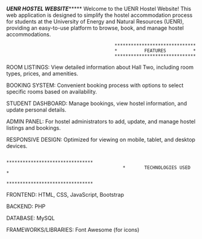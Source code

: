 *************************************************UENR HOSTEL WEBSITE******************************************************
Welcome to the UENR Hostel Website! This web application is designed to simplify the hostel accommodation process for students at the University of Energy and Natural Resources (UENR), providing an easy-to-use platform to browse, book, and manage hostel accommodations.


                                            ******************************
                                            *          FEATURES          *
                                            ******************************
ROOM LISTINGS: View detailed information about Hall Two, including room types, prices, and amenities.

BOOKING SYSTEM: Convenient booking process with options to select specific rooms based on availability.

STUDENT DASHBOARD: Manage bookings, view hostel information, and update personal details.

ADMIN PANEL: For hostel administrators to add, update, and manage hostel listings and bookings.

RESPONSIVE DESIGN: Optimized for viewing on mobile, tablet, and desktop devices.


                                               ********************************
                                               *       TECHNOLOGIES USED      *
                                               ********************************
FRONTEND: HTML, CSS, JavaScript, Bootstrap

BACKEND: PHP

DATABASE: MySQL

FRAMEWORKS/LIBRARIES: Font Awesome (for icons)